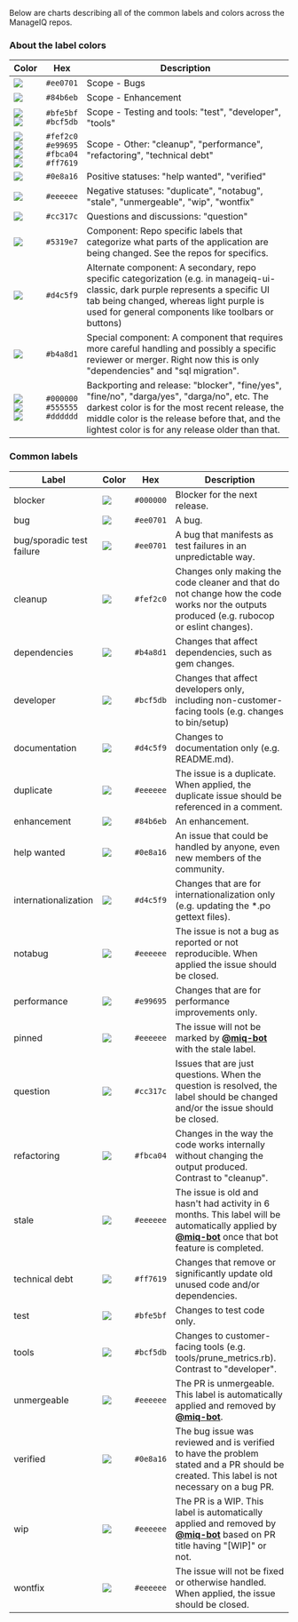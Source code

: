 Below are charts describing all of the common labels and colors across the ManageIQ repos.

### About the label colors

Color | Hex | Description
--- | --- | ---
![](https://dummyimage.com/100x20/ee0701&amp;text=+) | `#ee0701` | Scope - Bugs
![](https://dummyimage.com/100x20/84b6eb&amp;text=+) | `#84b6eb` | Scope - Enhancement
![](https://dummyimage.com/100x20/bfe5bf&amp;text=+)</br>![](https://dummyimage.com/100x20/bcf5db&amp;text=+) | `#bfe5bf`</br>`#bcf5db` | Scope - Testing and tools: "test", "developer", "tools"
![](https://dummyimage.com/100x20/fef2c0&amp;text=+)</br>![](https://dummyimage.com/100x20/e99695&amp;text=+)</br> ![](https://dummyimage.com/100x20/fbca04&amp;text=+)</br>![](https://dummyimage.com/100x20/ff7619&amp;text=+) | `#fef2c0`</br>`#e99695`</br>`#fbca04`</br>`#ff7619` | Scope - Other: "cleanup", "performance", "refactoring", "technical debt"
![](https://dummyimage.com/100x20/0e8a16&amp;text=+) | `#0e8a16` | Positive statuses: "help wanted", "verified"
![](https://dummyimage.com/100x20/eeeeee&amp;text=+) | `#eeeeee` | Negative statuses: "duplicate", "notabug", "stale", "unmergeable", "wip", "wontfix"
![](https://dummyimage.com/100x20/cc317c&amp;text=+) | `#cc317c` | Questions and discussions: "question"
![](https://dummyimage.com/100x20/5319e7&amp;text=+) | `#5319e7` | Component: Repo specific labels that categorize what parts of the application are being changed.  See the repos for specifics.
![](https://dummyimage.com/100x20/d4c5f9&amp;text=+) | `#d4c5f9` | Alternate component: A secondary, repo specific categorization (e.g. in manageiq-ui-classic, dark purple represents a specific UI tab being changed, whereas light purple is used for general components like toolbars or buttons)
![](https://dummyimage.com/100x20/b4a8d1&amp;text=+) | `#b4a8d1` | Special component: A component that requires more careful handling and possibly a specific reviewer or merger. Right now this is only "dependencies" and "sql migration".
![](https://dummyimage.com/100x20/000000&amp;text=+)</br>![](https://dummyimage.com/100x20/555555&amp;text=+)</br> ![](https://dummyimage.com/100x20/dddddd&amp;text=+) | `#000000`</br>`#555555`</br>`#dddddd` | Backporting and release: "blocker", "fine/yes", "fine/no", "darga/yes", "darga/no", etc.  The darkest color is for the most recent release, the middle color is the release before that, and the lightest color is for any release older than that.

### Common labels

Label | Color | Hex | Description
--- | --- | --- | ---
blocker | ![](https://dummyimage.com/100x20/000000&amp;text=+) | `#000000` | Blocker for the next release.
bug | ![](https://dummyimage.com/100x20/ee0701&amp;text=+) | `#ee0701` | A bug.
bug/sporadic test failure | ![](https://dummyimage.com/100x20/ee0701&amp;text=+) | `#ee0701` | A bug that manifests as test failures in an unpredictable way.
cleanup | ![](https://dummyimage.com/100x20/fef2c0&amp;text=+) | `#fef2c0` | Changes only making the code cleaner and that do not change how the code works nor the outputs produced (e.g. rubocop or eslint changes).
dependencies | ![](https://dummyimage.com/100x20/b4a8d1&amp;text=+) | `#b4a8d1` | Changes that affect dependencies, such as gem changes.
developer | ![](https://dummyimage.com/100x20/bcf5db&amp;text=+) | `#bcf5db` | Changes that affect developers only, including non-customer-facing tools (e.g. changes to bin/setup)
documentation | ![](https://dummyimage.com/100x20/d4c5f9&amp;text=+) | `#d4c5f9` | Changes to documentation only (e.g. README.md).
duplicate | ![](https://dummyimage.com/100x20/eeeeee&amp;text=+) | `#eeeeee` | The issue is a duplicate.  When applied, the duplicate issue should be referenced in a comment.
enhancement | ![](https://dummyimage.com/100x20/84b6eb&amp;text=+) | `#84b6eb` | An enhancement.
help wanted | ![](https://dummyimage.com/100x20/0e8a16&amp;text=+) | `#0e8a16` | An issue that could be handled by anyone, even new members of the community.
internationalization | ![](https://dummyimage.com/100x20/d4c5f9&amp;text=+) | `#d4c5f9` | Changes that are for internationalization only (e.g. updating the *.po gettext files).
notabug | ![](https://dummyimage.com/100x20/eeeeee&amp;text=+) | `#eeeeee` | The issue is not a bug as reported or not reproducible.  When applied the issue should be closed.
performance | ![](https://dummyimage.com/100x20/e99695&amp;text=+) | `#e99695` | Changes that are for performance improvements only.
pinned | ![](https://dummyimage.com/100x20/eeeeee&amp;text=+) | `#eeeeee` | The issue will not be marked by [**@miq-bot**](https://github.com/miq-bot) with the stale label.
question | ![](https://dummyimage.com/100x20/cc317c&amp;text=+) | `#cc317c` | Issues that are just questions.  When the question is resolved, the label should be changed and/or the issue should be closed.
refactoring | ![](https://dummyimage.com/100x20/fbca04&amp;text=+) | `#fbca04` | Changes in the way the code works internally without changing the output produced.  Contrast to "cleanup".
stale | ![](https://dummyimage.com/100x20/eeeeee&amp;text=+) | `#eeeeee` | The issue is old and hasn't had activity in 6 months.  This label will be automatically applied by [**@miq-bot**](https://github.com/miq-bot) once that bot feature is completed.
technical debt | ![](https://dummyimage.com/100x20/ff7619&amp;text=+) | `#ff7619` | Changes that remove or significantly update old unused code and/or dependencies.
test | ![](https://dummyimage.com/100x20/bfe5bf&amp;text=+) | `#bfe5bf` | Changes to test code only.
tools | ![](https://dummyimage.com/100x20/bcf5db&amp;text=+) | `#bcf5db` | Changes to customer-facing tools (e.g. tools/prune_metrics.rb). Contrast to "developer".
unmergeable | ![](https://dummyimage.com/100x20/eeeeee&amp;text=+) | `#eeeeee` | The PR is unmergeable.  This label is automatically applied and removed by [**@miq-bot**](https://github.com/miq-bot).
verified | ![](https://dummyimage.com/100x20/0e8a16&amp;text=+) | `#0e8a16` | The bug issue was reviewed and is verified to have the problem stated and a PR should be created.  This label is not necessary on a bug PR.
wip | ![](https://dummyimage.com/100x20/eeeeee&amp;text=+) | `#eeeeee` | The PR is a WIP.  This label is automatically applied and removed by [**@miq-bot**](https://github.com/miq-bot) based on PR title having "[WIP]" or not.
wontfix | ![](https://dummyimage.com/100x20/eeeeee&amp;text=+) | `#eeeeee` | The issue will not be fixed or otherwise handled.  When applied, the issue should be closed.
